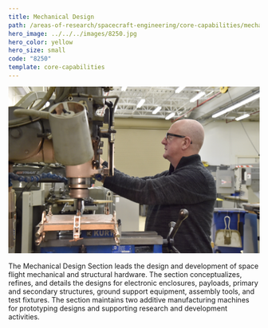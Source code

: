 ```yaml
---
title: Mechanical Design
path: /areas-of-research/spacecraft-engineering/core-capabilities/mechanical-design
hero_image: ../../../images/8250.jpg
hero_color: yellow
hero_size: small
code: "8250"
template: core-capabilities
---
```

![Systems Integration Team](../../../images/cc-8211.jpg)

The Mechanical Design Section leads the design and development of space flight mechanical and structural hardware. The section conceptualizes, refines, and details the designs for electronic enclosures, payloads, primary and secondary structures, ground support equipment, assembly tools, and test fixtures. The section maintains two additive manufacturing machines for prototyping designs and supporting research and development activities.